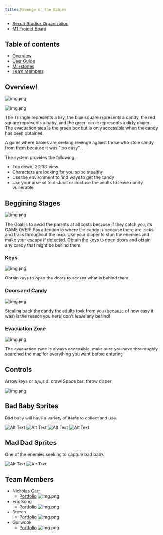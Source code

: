 ```yaml
---
title: Revenge of the Babies
---
```


* [SendIt Studios Organization](https://github.com/SendIt-Studios)
* [M1 Project Board](https://github.com/orgs/SendIt-Studios/projects/2/views/1)

## Table of contents
* [Overview](#overview)
* [User Guide](#user-guide)
* [Milestones](#milestones)
* [Team Members](#team-members)

## Overview!
![img.png](public/images/image.png)

![img.png](public/images/image1.png)

The Triangle represents a key, the blue square represents a candy, the red square represents a baby, and the green circle represents a dirty diaper.
The evacuation area is the green box but is only accessible when the candy has been obtained.

A game where babies are seeking revenge against those who stole candy from them because it was "too easy"...

The system provides the following:

* Top down, 2D/3D view
* Characters are looking for you so be stealthy
* Use the environment to find ways to get the candy
* Use your arsenal to distract or confuse the adults to leave candy vulnerable


## Beggining Stages

![img.png](public/images/level_1.png)

The Goal is to avoid the parents at all costs because if they catch you, its GAME OVER! Pay attention to where the candy is because there are tricks and traps throughout the map. Use your diaper to stun the enemies and make your escape if detected. Obtain the keys to open doors and obtain any candy that might be behind them.

### Keys

![img.png](public/images/key.png)

Obtain keys to open the doors to access what is behind them.

### Doors and Candy

![img.png](public/images/door_and_candy.png)

Stealing back the candy the adults took from you (because of how easy it was) is the reason you here, don't leave any behind!

### Evacuation Zone

![img.png](public/images/evac_zone.png)

The evacuation zone is always accessible, make sure you have thouroughly searched the map for everything you want before entering

## Controls

Arrow keys or a,w,s,d: crawl
Space bar: throw diaper

![img.png](public/images/diaper.png)

## Bad Baby Sprites

Bad baby will have a variety of items to collect and use.

![Alt Text](public/images/baby_left.gif)
![Alt Text](public/images/baby_right.gif)
![Alt Text](public/images/baby_up.gif)
![Alt Text](public/images/baby_down.gif)

## Mad Dad Sprites

One of the enemies seeking to capture bad baby.

![Alt Text](public/images/adult1_up.gif)
![Alt Text](public/images/adult1_down.gif)


## Team Members
* Nicholas Carr
    * [Portfolio](https://nicholasbcarr.github.io/)
    ![img.png](public/images/nick.jpg)
* Eric Song
    * [Portfolio](https://eric-song1773.github.io/)
    ![img.png](public/images/eric.jpg)
* Steven 
    * [Portfolio](https://sle417.github.io/)
    ![img.png](public/images/steven.jpg)
* Gunwook
    * [Portfolio](https://lumd2000.github.io/)
    ![img.png](public/images/gunwook.jpg)
